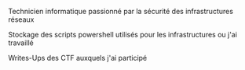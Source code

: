 Technicien informatique passionné par la sécurité des infrastructures réseaux

Stockage des scripts powershell utilisés pour les infrastructures ou j'ai travaillé

Writes-Ups des CTF auxquels j'ai participé
